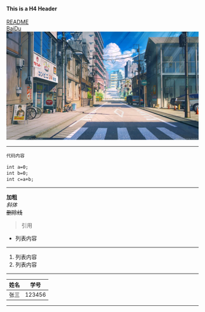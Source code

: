 #### This is a H4 Header
[README](./README.md)  
[BaiDu](https://www.baidu.com)   
![picture](./2.jpg)   


*******
`代码内容`  
```
int a=0;  
int b=0;  
int c=a+b;  
```  
*******
**加粗**  
*斜体*  
~~删除线~~  
>引用  
- 列表内容
******
1. 列表内容
2. 列表内容
******
姓名|学号  
--|--  
张三|123456
*******

